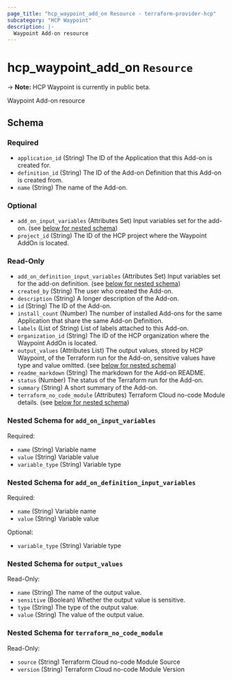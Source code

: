 ```yaml
---
page_title: "hcp_waypoint_add_on Resource - terraform-provider-hcp"
subcategory: "HCP Waypoint"
description: |-
  Waypoint Add-on resource
---
```


# hcp_waypoint_add_on `Resource`

-> **Note:** HCP Waypoint is currently in public beta.

Waypoint Add-on resource

<!-- schema generated by tfplugindocs -->
## Schema

### Required

- `application_id` (String) The ID of the Application that this Add-on is created for.
- `definition_id` (String) The ID of the Add-on Definition that this Add-on is created from.
- `name` (String) The name of the Add-on.

### Optional

- `add_on_input_variables` (Attributes Set) Input variables set for the add-on. (see [below for nested schema](#nestedatt--add_on_input_variables))
- `project_id` (String) The ID of the HCP project where the Waypoint AddOn is located.

### Read-Only

- `add_on_definition_input_variables` (Attributes Set) Input variables set for the add-on definition. (see [below for nested schema](#nestedatt--add_on_definition_input_variables))
- `created_by` (String) The user who created the Add-on.
- `description` (String) A longer description of the Add-on.
- `id` (String) The ID of the Add-on.
- `install_count` (Number) The number of installed Add-ons for the same Application that share the same Add-on Definition.
- `labels` (List of String) List of labels attached to this Add-on.
- `organization_id` (String) The ID of the HCP organization where the Waypoint AddOn is located.
- `output_values` (Attributes List) The output values, stored by HCP Waypoint, of the Terraform run for the Add-on, sensitive values have type and value omitted. (see [below for nested schema](#nestedatt--output_values))
- `readme_markdown` (String) The markdown for the Add-on README.
- `status` (Number) The status of the Terraform run for the Add-on.
- `summary` (String) A short summary of the Add-on.
- `terraform_no_code_module` (Attributes) Terraform Cloud no-code Module details. (see [below for nested schema](#nestedatt--terraform_no_code_module))

<a id="nestedatt--add_on_input_variables"></a>
### Nested Schema for `add_on_input_variables`

Required:

- `name` (String) Variable name
- `value` (String) Variable value
- `variable_type` (String) Variable type


<a id="nestedatt--add_on_definition_input_variables"></a>
### Nested Schema for `add_on_definition_input_variables`

Required:

- `name` (String) Variable name
- `value` (String) Variable value

Optional:

- `variable_type` (String) Variable type


<a id="nestedatt--output_values"></a>
### Nested Schema for `output_values`

Read-Only:

- `name` (String) The name of the output value.
- `sensitive` (Boolean) Whether the output value is sensitive.
- `type` (String) The type of the output value.
- `value` (String) The value of the output value.


<a id="nestedatt--terraform_no_code_module"></a>
### Nested Schema for `terraform_no_code_module`

Read-Only:

- `source` (String) Terraform Cloud no-code Module Source
- `version` (String) Terraform Cloud no-code Module Version